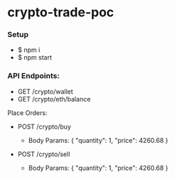 # crypto-trade-poc

### Setup
  - $ npm i
  - $ npm start


### API Endpoints:

 - GET /crypto/wallet
 - GET /crypto/eth/balance

Place Orders:
 - POST /crypto/buy
    * Body Params: {
        "quantity": 1,
        "price": 4260.68
      }
      
 - POST /crypto/sell
    * Body Params: {
        "quantity": 1,
        "price": 4260.68
      }
